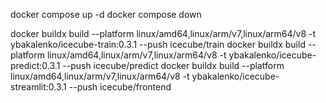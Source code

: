 docker compose up -d
docker compose down

docker buildx build --platform linux/amd64,linux/arm/v7,linux/arm64/v8 -t ybakalenko/icecube-train:0.3.1 --push icecube/train
docker buildx build --platform linux/amd64,linux/arm/v7,linux/arm64/v8 -t ybakalenko/icecube-predict:0.3.1 --push icecube/predict
docker buildx build --platform linux/amd64,linux/arm/v7,linux/arm64/v8 -t ybakalenko/icecube-streamlit:0.3.1 --push icecube/frontend